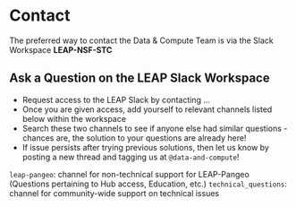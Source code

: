# Contact

The preferred way to contact the Data & Compute Team is via the Slack Workspace **LEAP-NSF-STC**

## Ask a Question on the LEAP Slack Workspace

- Request access to the LEAP Slack by contacting ...
- Once you are given access, add yourself to relevant channels listed below within the workspace
- Search these two channels to see if anyone else had similar questions - chances are, the solution to your questions are already here!
- If issue persists after trying previous solutions, then let us know by posting a new thread and tagging us at `@data-and-compute`!

`leap-pangeo`: channel for non-technical support for LEAP-Pangeo (Questions pertaining to Hub access, Education, etc.)
`technical_questions`: channel for community-wide support on technical issues
